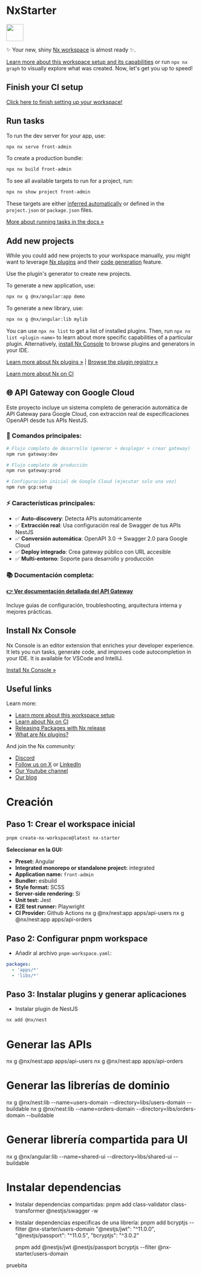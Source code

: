 # NxStarter

<a alt="Nx logo" href="https://nx.dev" target="_blank" rel="noreferrer"><img src="https://raw.githubusercontent.com/nrwl/nx/master/images/nx-logo.png" width="45"></a>

✨ Your new, shiny [Nx workspace](https://nx.dev) is almost ready ✨.

[Learn more about this workspace setup and its capabilities](https://nx.dev/getting-started/tutorials/angular-monorepo-tutorial?utm_source=nx_project&utm_medium=readme&utm_campaign=nx_projects) or run `npx nx graph` to visually explore what was created. Now, let's get you up to speed!

## Finish your CI setup

[Click here to finish setting up your workspace!](https://cloud.nx.app/connect/QVbGr2TYES)

## Run tasks

To run the dev server for your app, use:

```sh
npx nx serve front-admin
```

To create a production bundle:

```sh
npx nx build front-admin
```

To see all available targets to run for a project, run:

```sh
npx nx show project front-admin
```

These targets are either [inferred automatically](https://nx.dev/concepts/inferred-tasks?utm_source=nx_project&utm_medium=readme&utm_campaign=nx_projects) or defined in the `project.json` or `package.json` files.

[More about running tasks in the docs &raquo;](https://nx.dev/features/run-tasks?utm_source=nx_project&utm_medium=readme&utm_campaign=nx_projects)

## Add new projects

While you could add new projects to your workspace manually, you might want to leverage [Nx plugins](https://nx.dev/concepts/nx-plugins?utm_source=nx_project&utm_medium=readme&utm_campaign=nx_projects) and their [code generation](https://nx.dev/features/generate-code?utm_source=nx_project&utm_medium=readme&utm_campaign=nx_projects) feature.

Use the plugin's generator to create new projects.

To generate a new application, use:

```sh
npx nx g @nx/angular:app demo
```

To generate a new library, use:

```sh
npx nx g @nx/angular:lib mylib
```

You can use `npx nx list` to get a list of installed plugins. Then, run `npx nx list <plugin-name>` to learn about more specific capabilities of a particular plugin. Alternatively, [install Nx Console](https://nx.dev/getting-started/editor-setup?utm_source=nx_project&utm_medium=readme&utm_campaign=nx_projects) to browse plugins and generators in your IDE.

[Learn more about Nx plugins &raquo;](https://nx.dev/concepts/nx-plugins?utm_source=nx_project&utm_medium=readme&utm_campaign=nx_projects) | [Browse the plugin registry &raquo;](https://nx.dev/plugin-registry?utm_source=nx_project&utm_medium=readme&utm_campaign=nx_projects)

[Learn more about Nx on CI](https://nx.dev/ci/intro/ci-with-nx#ready-get-started-with-your-provider?utm_source=nx_project&utm_medium=readme&utm_campaign=nx_projects)

## 🌐 API Gateway con Google Cloud

Este proyecto incluye un sistema completo de generación automática de API Gateway para Google Cloud, con extracción real de especificaciones OpenAPI desde tus APIs NestJS.

### 🚀 Comandos principales:

```bash
# Flujo completo de desarrollo (generar + desplegar + crear gateway)
npm run gateway:dev

# Flujo completo de producción
npm run gateway:prod

# Configuración inicial de Google Cloud (ejecutar solo una vez)
npm run gcp:setup
```

### ⚡ Características principales:

- ✅ **Auto-discovery**: Detecta APIs automáticamente
- ✅ **Extracción real**: Usa configuración real de Swagger de tus APIs NestJS
- ✅ **Conversión automática**: OpenAPI 3.0 → Swagger 2.0 para Google Cloud
- ✅ **Deploy integrado**: Crea gateway público con URL accesible
- ✅ **Multi-entorno**: Soporte para desarrollo y producción

### 📚 Documentación completa:

**[👉 Ver documentación detallada del API Gateway](docs/API_GATEWAY.md)**

Incluye guías de configuración, troubleshooting, arquitectura interna y mejores prácticas.

## Install Nx Console

Nx Console is an editor extension that enriches your developer experience. It lets you run tasks, generate code, and improves code autocompletion in your IDE. It is available for VSCode and IntelliJ.

[Install Nx Console &raquo;](https://nx.dev/getting-started/editor-setup?utm_source=nx_project&utm_medium=readme&utm_campaign=nx_projects)

## Useful links

Learn more:

- [Learn more about this workspace setup](https://nx.dev/getting-started/tutorials/angular-monorepo-tutorial?utm_source=nx_project&utm_medium=readme&utm_campaign=nx_projects)
- [Learn about Nx on CI](https://nx.dev/ci/intro/ci-with-nx?utm_source=nx_project&utm_medium=readme&utm_campaign=nx_projects)
- [Releasing Packages with Nx release](https://nx.dev/features/manage-releases?utm_source=nx_project&utm_medium=readme&utm_campaign=nx_projects)
- [What are Nx plugins?](https://nx.dev/concepts/nx-plugins?utm_source=nx_project&utm_medium=readme&utm_campaign=nx_projects)

And join the Nx community:

- [Discord](https://go.nx.dev/community)
- [Follow us on X](https://twitter.com/nxdevtools) or [LinkedIn](https://www.linkedin.com/company/nrwl)
- [Our Youtube channel](https://www.youtube.com/@nxdevtools)
- [Our blog](https://nx.dev/blog?utm_source=nx_project&utm_medium=readme&utm_campaign=nx_projects)

# Creación

## Paso 1: Crear el workspace inicial

```bash
pnpm create-nx-workspace@latest nx-starter
```

**Seleccionar en la GUI:**

- **Preset:** Angular
- **Integrated monorepo or standalone project:** integrated
- **Application name:** `front-admin`
- **Bundler:** esbuild
- **Style format:** SCSS
- **Server-side rendering:** Sí
- **Unit test:** Jest
- **E2E test runner:** Playwright
- **CI Provider:** Github Actions
  nx g @nx/nest:app apps/api-users
  nx g @nx/nest:app apps/api-orders

## Paso 2: Configurar pnpm workspace

- Añadir al archivo `pnpm-workspace.yaml`:

```yaml
packages:
  - 'apps/*'
  - 'libs/*'
```

## Paso 3: Instalar plugins y generar aplicaciones

- Instalar plugin de NestJS

```bash
nx add @nx/nest
```

# Generar las APIs

nx g @nx/nest:app apps/api-users
nx g @nx/nest:app apps/api-orders

# Generar las librerías de dominio

nx g @nx/nest:lib --name=users-domain --directory=libs/users-domain --buildable
nx g @nx/nest:lib --name=orders-domain --directory=libs/orders-domain --buildable

# Generar librería compartida para UI

nx g @nx/angular:lib --name=shared-ui --directory=libs/shared-ui --buildable

# Instalar dependencias

- Instalar dependencias compartidas:
  pnpm add class-validator class-transformer @nestjs/swagger -w

- Instalar dependencias específicas de una librería:
  pnpm add bcryptjs --filter @nx-starter/users-domain
  "@nestjs/jwt": "^11.0.0",
  "@nestjs/passport": "^11.0.5",
  "bcryptjs": "^3.0.2"

  pnpm add @nestjs/jwt @nestjs/passport bcryptjs --filter @nx-starter/users-domain

pruebita
